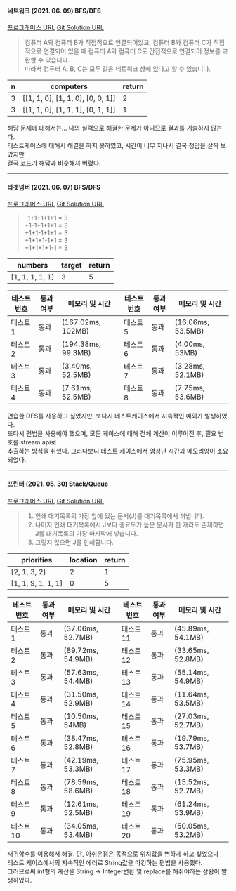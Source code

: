 #### 네트워크 (2021. 06. 09) BFS/DFS
[프로그래머스 URL](https://programmers.co.kr/learn/courses/30/lessons/43162)
[Git Solution URL](https://github.com/mertyn88/algorithm/blob/master/src/com/algorithm/programmers/network/Solution.java)

>컴퓨터 A와 컴퓨터 B가 직접적으로 연결되어있고, 컴퓨터 B와 컴퓨터 C가 직접적으로 연결되어 있을 때 컴퓨터 A와 컴퓨터 C도 간접적으로 연결되어 정보를 교환할 수 있습니다.  
>따라서 컴퓨터 A, B, C는 모두 같은 네트워크 상에 있다고 할 수 있습니다.

|n|computers|return|
|---|------|------|
|3|[[1, 1, 0], [1, 1, 0], [0, 0, 1]]|2|
|3|[[1, 1, 0], [1, 1, 1], [0, 1, 1]]|1|

해당 문제에 대해서는...  나의 실력으로 해결한 문제가 아니므로 결과를 기술하지 않는다.  
테스트케이스에 대해서 해결을 하지 못하였고, 시간이 너무 지나서 결국 정답을 살짝 보았지만  
결국 코드가 해답과 비슷해져 버렸다.

---
#### 타겟넘버 (2021. 06. 07) BFS/DFS
[프로그래머스 URL](https://programmers.co.kr/learn/courses/30/lessons/43165)
[Git Solution URL](https://github.com/mertyn88/algorithm/blob/master/src/com/algorithm/programmers/targetnumber/Solution.java)

>-1+1+1+1+1 = 3  
>+1-1+1+1+1 = 3  
>+1+1-1+1+1 = 3  
>+1+1+1-1+1 = 3  
>+1+1+1+1-1 = 3

|numbers|target|return|
|-------|------|------|
|[1, 1, 1, 1, 1]|3|5|

|테스트 번호|통과여부|메모리 및 시간|테스트 번호|통과여부|메모리 및 시간|
|---------|-------|------------|---------|-------|------------|
|테스트 1|통과|(167.02ms, 102MB)|테스트 5|통과|(16.06ms, 53.5MB)|
|테스트 2|통과|(194.38ms, 99.3MB)|테스트 6|통과|(4.00ms, 53MB)|
|테스트 3|통과|(3.40ms, 52.5MB)|테스트 7|통과|(3.28ms, 52.1MB)|
|테스트 4|통과|(7.61ms, 52.5MB)|테스트 8|통과|(7.75ms, 53.6MB)|

연습한 DFS를 사용하고 싶었지만, 또다시 테스트케이스에서 지속적인 예외가 발생하였다.  
또다시 편법을 사용해야 했으며, 모든 케이스에 대해 전체 계산이 이루어진 후, 필요 번호를 stream api로  
추출하는 방식을 취했다. 그러다보니 테스트 케이스에서 엄청난 시간과 메모리양이 소요되었다.

---
#### 프린터 (2021. 05. 30)  Stack/Queue
[프로그래머스 URL](https://programmers.co.kr/learn/courses/30/lessons/42587)
[Git Solution URL](https://github.com/mertyn88/algorithm/blob/master/src/com/algorithm/programmers/printer/Solution.java)

> 1. 인쇄 대기목록의 가장 앞에 있는 문서(J)를 대기목록에서 꺼냅니다.
> 2. 나머지 인쇄 대기목록에서 J보다 중요도가 높은 문서가 한 개라도 존재하면 J를 대기목록의 가장 마지막에 넣습니다.
> 3. 그렇지 않으면 J를 인쇄합니다.

|priorities |location|return
|-----------|--------|------|  
|[2, 1, 3, 2]|2|1|
|[1, 1, 9, 1, 1, 1]|0|5|

|테스트 번호|통과여부|메모리 및 시간|테스트 번호|통과여부|메모리 및 시간|
|---------|-------|------------|---------|-------|------------|
|테스트 1|통과|(37.06ms, 52.7MB)|테스트 11|통과|(45.89ms, 54.1MB)|
|테스트 2|통과|(89.72ms, 54.9MB)|테스트 12|통과|(33.65ms, 52.8MB)|
|테스트 3|통과|(57.63ms, 54.4MB)|테스트 13|통과|(55.14ms, 54.9MB)|
|테스트 4|통과|(31.50ms, 52.9MB)|테스트 14|통과|(11.64ms, 53.5MB)|
|테스트 5|통과|(10.50ms, 54MB)|테스트 15|통과|(27.03ms, 52.7MB)|
|테스트 6|통과|(38.47ms, 52.8MB)|테스트 16|통과|(19.79ms, 53.7MB)|
|테스트 7|통과|(42.19ms, 53.3MB)|테스트 17|통과|(75.95ms, 53.3MB)|
|테스트 8|통과|(78.59ms, 58.6MB)|테스트 18|통과|(15.52ms, 52.7MB)|
|테스트 9|통과|(12.61ms, 52.5MB)|테스트 19|통과|(61.24ms, 53.9MB)|
테스트 10|통과|(34.05ms, 53.4MB)|테스트 20|통과|(50.05ms, 53.2MB)|


재귀함수를 이용해서 해결. 단, 아쉬운점은 동적으로 위치값을 변하게 하고 싶었으나  
테스트 케이스에서의 지속적인 에러로 String값을 마킹하는 편법을 사용했다.  
그러므로써 int형의 계산을 String -> Integer변환 및 replace를 해줘야하는 상황이 발생하였다.